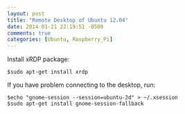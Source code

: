 ```yaml
---
layout: post
title: "Remote Desktop of Ubuntu 12.04"
date: 2014-01-21 22:19:51 -0500
comments: true
categories: [Ubuntu, Raspberry_Pi]
---
```


Install xRDP package:

```
$sudo apt-get install xrdp
```

If you have problem connecting to the desktop, run:

```
$echo "gnome-session --session=ubuntu-2d" > ~/.xsession
$sudo apt-get install gnome-session-fallback
```

